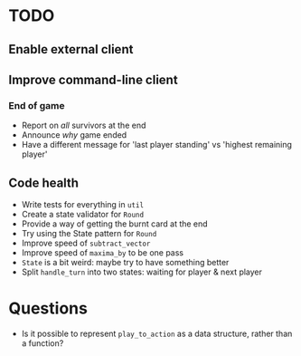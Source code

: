 # TODO

## Enable external client

## Improve command-line client

### End of game

* Report on _all_ survivors at the end
* Announce _why_ game ended
* Have a different message for 'last player standing' vs 'highest remaining player'

## Code health

* Write tests for everything in `util`
* Create a state validator for `Round`
* Provide a way of getting the burnt card at the end
* Try using the State pattern for `Round`
* Improve speed of `subtract_vector`
* Improve speed of `maxima_by` to be one pass
* `State` is a bit weird: maybe try to have something better
* Split `handle_turn` into two states: waiting for player & next player

# Questions

* Is it possible to represent `play_to_action` as a data structure, rather
  than a function?
